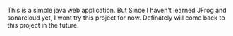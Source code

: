 This is a simple java web application. But Since I haven't learned JFrog and sonarcloud yet, I wont try this project for now. Definately will come back to this project in the future.
